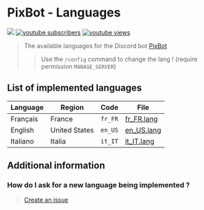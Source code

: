 # PixBot - Languages
<a href="https://discord.pixbot.me" alt="Find me on discord"><img target="_blank" src="https://img.shields.io/discord/781174618178060310?color=7289DA&labelColor=4a64bd&logo=discord&logoColor=white&style=for-the-badge"/></a>
<a target="_blank" href="https://www.youtube.com/channel/UCP4qzoRrWOV0EvtnLGzUl5A?sub_confirmation=1"><img alt="youtube subscribers" title="Subscribe to my YouTube channel" src="https://github-readme-youtube-stats.herokuapp.com/subscribers/index.php?id=UCP4qzoRrWOV0EvtnLGzUl5A&key=AIzaSyDvBOxP4M5Ygutbku6_3whU2YR6xV9KKV8&style=for-the-badge&color=red&labelColor=ce4630&label=Subscribers"/></a>
<a target="_blank" href="https://www.youtube.com/channel/UCP4qzoRrWOV0EvtnLGzUl5A">
      <img alt="youtube views" title="YouTube views" src="https://github-readme-youtube-stats.herokuapp.com/views/index.php?id=UCP4qzoRrWOV0EvtnLGzUl5A&key=AIzaSyDvBOxP4M5Ygutbku6_3whU2YR6xV9KKV8&label=View+Count&style=for-the-badge&color=blue&labelColor=0b689d"/></a>
      

> The available languages for the Discord bot [PixBot](https://invite.pixbot.me)
>
> > Use the ``/config`` command to change the lang ! (require permission ``MANAGE_SERVER``)

## List of implemented languages

| Language     | Region            | Code        | File |
|--------------|-------------------|-------------|---------------------------------|
| Français     | France            | ``fr_FR``   | [fr_FR.lang](lang/fr_FR.lang)   |
| English      | United States     | ``en_US``   | [en_US.lang](lang/en_US.lang)   |
| Italiano     | Italia            | ``it_IT``   | [it_IT.lang](lang/it_IT.lang)   |

## Additional information

### How do I ask for a new language being implemented ?
> [Create an issue](https://github.com/DorvakOff/pixbot-languages/issues/new?assignees=&labels=enhancement&template=new-language-request.md&title=Adding+language+"Language"+-+"Code")
